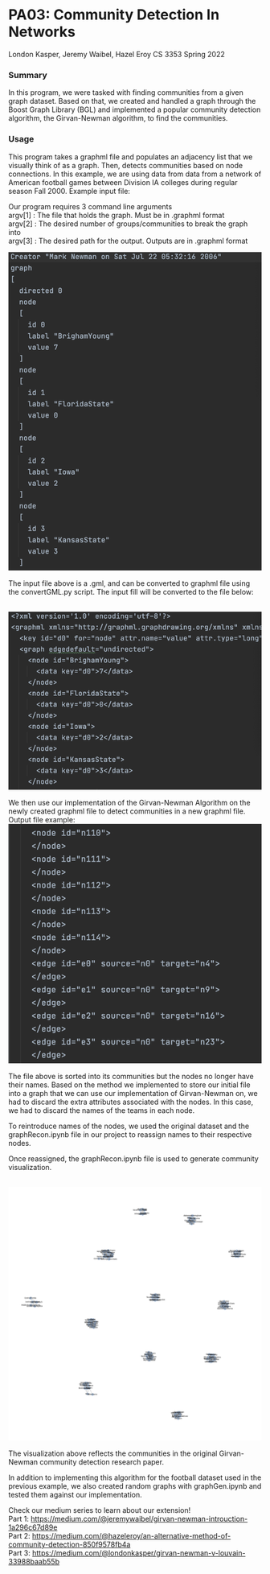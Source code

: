 # PA03: Community Detection In Networks
London Kasper, Jeremy Waibel, Hazel Eroy
CS 3353 Spring 2022

### Summary
In this program, we were tasked with finding communities from a given graph dataset. 
Based on that, we created and handled a graph through the Boost Graph Library (BGL) and implemented a popular community detection algorithm, the Girvan-Newman algorithm, to find the communities.

### Usage
This program takes a graphml file and populates an adjacency list that we visually think of as a graph. 
Then, detects communities based on node connections. 
In this example, we are using data from data from a network of American football games between Division IA colleges during regular season Fall 2000. Example input file:

Our program requires 3 command line arguments
<br> argv[1] : The file that holds the graph. Must be in .graphml format
<br> argv[2] : The desired number of groups/communities to break the graph into
<br> argv[3] : The desired path for the output. Outputs are in .graphml format
<br>

![](https://raw.githubusercontent.com/smu-cs-3353/22s-pa03-girvan-newman-kaspereroy2/main/images/data.png)

The input file above is a .gml, and can be converted to graphml file using the convertGML.py script. 
The input fill will be converted to the file below:

<br>![](https://raw.githubusercontent.com/smu-cs-3353/22s-pa03-girvan-newman-kaspereroy2/main/images/converted.png) <br>

We then use our implementation of the Girvan-Newman Algorithm on the newly created graphml file to detect communities in a new graphml file. Output file example:
<br> ![](https://raw.githubusercontent.com/smu-cs-3353/22s-pa03-girvan-newman-kaspereroy2/main/images/output.png)

The file above is sorted into its communities but the nodes no longer have their names. Based on the method we implemented to store our initial file into a graph that we can use our implementation of Girvan-Newman on, we had to discard the extra attributes associated with the nodes. In this case, we had to discard the names of the teams in each node.

To reintroduce names of the nodes, we used the original dataset and the graphRecon.ipynb file in our project to reassign names to their respective nodes.

Once reassigned, the graphRecon.ipynb file is used to generate community visualization.


<br>![](https://raw.githubusercontent.com/smu-cs-3353/22s-pa03-girvan-newman-kaspereroy2/main/src/graph.png)

The visualization above reflects the communities in the original Girvan-Newman community detection research paper.

In addition to implementing this algorithm for the football dataset used in the previous example, we also created random graphs with graphGen.ipynb and tested them against our implementation.


Check our medium series to learn about our extension!
<br> Part 1: https://medium.com/@jeremywaibel/girvan-newman-introuction-1a296c67d89e
<br> Part 2: https://medium.com/@hazeleroy/an-alternative-method-of-community-detection-850f9578fb4a
<br> Part 3: https://medium.com/@londonkasper/girvan-newman-v-louvain-33988baab55b




